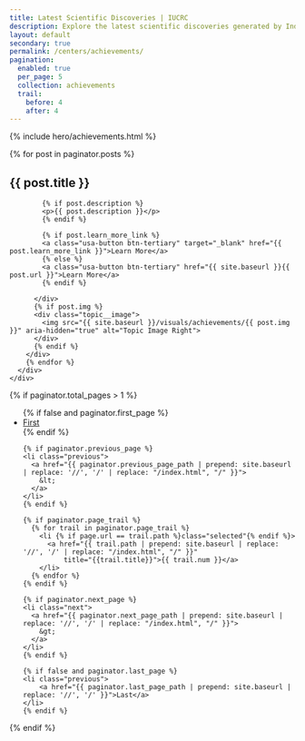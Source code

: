 ```yaml
---
title: Latest Scientific Discoveries | IUCRC
description: Explore the latest scientific discoveries generated by Industry-University Cooperative Research Centers.
layout: default
secondary: true
permalink: /centers/achievements/
pagination:
  enabled: true
  per_page: 5
  collection: achievements
  trail:
    before: 4
    after: 4
---
```

{% include hero/achievements.html %}

<div class="topic">
  <div class="container">
    <div class="views-element-container">
      <div>
        {% for post in paginator.posts %}
        <div class="topic__row topic__row--divider">
          <div class="topic__text">
            <h2 id=""><span class="highlight">{{ post.title }}</span></h2>

            {% if post.description %}
            <p>{{ post.description }}</p>
            {% endif %}

            {% if post.learn_more_link %}
            <a class="usa-button btn-tertiary" target="_blank" href="{{ post.learn_more_link }}">Learn More</a>
            {% else %}
            <a class="usa-button btn-tertiary" href="{{ site.baseurl }}{{ post.url }}">Learn More</a>
            {% endif %}

          </div>
          {% if post.img %}
          <div class="topic__image">
            <img src="{{ site.baseurl }}/visuals/achievements/{{ post.img }}" aria-hidden="true" alt="Topic Image Right">
          </div>
          {% endif %}
        </div>
        {% endfor %}
      </div>
    </div>
  </div>
</div>


{% if paginator.total_pages > 1 %}
<div class="paging">
  <ul class="pager">
    {% if false and paginator.first_page %}
    <li class="previous">
        <a href="{{ paginator.first_page_path | prepend: site.baseurl | replace: '//', '/' }}">First</a>
    </li>
    {% endif %}

    {% if paginator.previous_page %}
    <li class="previous">
      <a href="{{ paginator.previous_page_path | prepend: site.baseurl | replace: '//', '/' | replace: "/index.html", "/" }}">
        &lt;
      </a>
    </li>
    {% endif %}

    {% if paginator.page_trail %}
      {% for trail in paginator.page_trail %}
        <li {% if page.url == trail.path %}class="selected"{% endif %}>
          <a href="{{ trail.path | prepend: site.baseurl | replace: '//', '/' | replace: "/index.html", "/" }}"
              title="{{trail.title}}">{{ trail.num }}</a>
        </li>
      {% endfor %}
    {% endif %}

    {% if paginator.next_page %}
    <li class="next">
      <a href="{{ paginator.next_page_path | prepend: site.baseurl | replace: '//', '/' | replace: "/index.html", "/" }}"> 
        &gt;
      </a>
    </li>
    {% endif %}

    {% if false and paginator.last_page %}
    <li class="previous">
        <a href="{{ paginator.last_page_path | prepend: site.baseurl | replace: '//', '/' }}">Last</a>
    </li>
    {% endif %}
  </ul>
</div>
{% endif %}